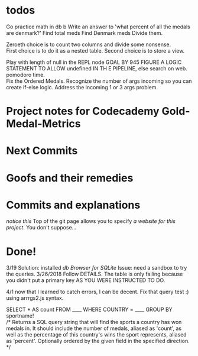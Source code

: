 # todos
Go practice math in db b
Write an answer to 'what percent of all the medals are denmark?'
Find total meds
Find Denmark meds
Divide them.

Zeroeth choice is to count two columns and divide some nonsense.  
First choice is to do it as a nested table. 
Second choice is to store a view.

Play with length of null in the REPL node
GOAL BY 945   FIGURE A LOGIC STATEMENT TO ALLOW undefined IN TH E PIPELINE, else search on web.  pomodoro time.    
Fix the Ordered Medals. Recognize the number of args incoming so you can create if-else logic.  Address the incoming 1 or 3 args problem.   

# Project notes for Codecademy Gold-Medal-Metrics

# Next Commits

# Goofs and their remedies
# Commits and explanations

_notice this_
Top of the git page allows you to specify *a website for this project*.  You don't suppose...

# Done!
3/19 Solution:  installed *db Browser for SQLite* Issue: need a sandbox to try the queries.
3/26/2018 Follow DETAILS.  The table is only failing because you didn't put a primary key AS YOU WERE INSTRUCTED TO DO.

4/1 now that I learned to catch errors, I can be decent.  Fix that query test :) using arrrgs2.js syntax.


SELECT * AS count FROM ____ WHERE COUNTRY = ____ GROUP BY sportname!  
/*
Returns a SQL query string that will 
find 
the sports 
a country has won medals in. It should include 
the number of medals, aliased as 'count',
as well as 
the percentage of this country's wins the sport represents,
aliased as 'percent'. 
Optionally ordered by the given field in the specified direction.
*/



